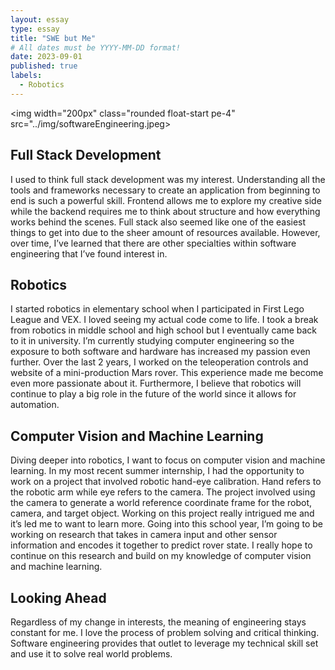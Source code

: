 ```yaml
---
layout: essay
type: essay
title: "SWE but Me"
# All dates must be YYYY-MM-DD format!
date: 2023-09-01
published: true
labels:
  - Robotics
---
```


<img width="200px" class="rounded float-start pe-4" src="../img/softwareEngineering.jpeg>


## Full Stack Development

I used to think full stack development was my interest. Understanding all the tools and frameworks necessary to create an application from beginning to end is such a powerful skill. Frontend allows me to explore my creative side while the backend requires me to think about structure and how everything works behind the scenes. Full stack also seemed like one of the easiest things to get into due to the sheer amount of resources available. However, over time, I’ve learned that there are other specialties within software engineering that I’ve found interest in.

## Robotics

I started robotics in elementary school when I participated in First Lego League and VEX. I loved seeing my actual code come to life. I took a break from robotics in middle school and high school but I eventually came back to it in university. I’m currently studying computer engineering so the exposure to both software and hardware has increased my passion even further. Over the last 2 years, I worked on the teleoperation controls and website of a mini-production Mars rover. This experience made me become even more passionate about it. Furthermore, I believe that robotics will continue to play a big role in the future of the world since it allows for automation.

## Computer Vision and Machine Learning

Diving deeper into robotics, I want to focus on computer vision and machine learning. In my most recent summer internship, I had the opportunity to work on a project that involved robotic hand-eye calibration. Hand refers to the robotic arm while eye refers to the camera. The project involved using the camera to generate a world reference coordinate frame for the robot, camera, and target object. Working on this project really intrigued me and it’s led me to want to learn more. Going into this school year, I’m going to be working on research that takes in camera input and other sensor information and encodes it together to predict rover state. I really hope to continue on this research and build on my knowledge of computer vision and machine learning.

## Looking Ahead

Regardless of my change in interests, the meaning of engineering stays constant for me. I love the process of problem solving and critical thinking. Software engineering provides that outlet to leverage my technical skill set and use it to solve real world problems. 
